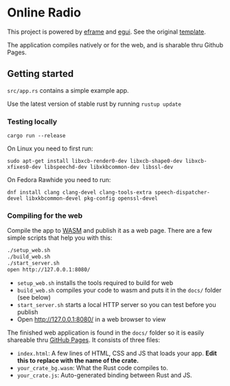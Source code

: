 # Online Radio

This project is powered by [eframe](https://github.com/emilk/egui/tree/master/eframe) and [egui](https://github.com/emilk/egui/). See the original [template](https://github.com/emilk/eframe_template/).

The application compiles natively or for the web, and is sharable thru Github Pages.

## Getting started

`src/app.rs` contains a simple example app.

Use the latest version of stable rust by running `rustup update`

### Testing locally

`cargo run --release`

On Linux you need to first run:

`sudo apt-get install libxcb-render0-dev libxcb-shape0-dev libxcb-xfixes0-dev libspeechd-dev libxkbcommon-dev libssl-dev`

On Fedora Rawhide you need to run:

`dnf install clang clang-devel clang-tools-extra speech-dispatcher-devel libxkbcommon-devel pkg-config openssl-devel`

### Compiling for the web

Compile the app to [WASM](https://en.wikipedia.org/wiki/WebAssembly) and publish it as a web page. There are a few simple scripts that help you with this:

``` sh
./setup_web.sh
./build_web.sh
./start_server.sh
open http://127.0.0.1:8080/
```

* `setup_web.sh` installs the tools required to build for web
* `build_web.sh` compiles your code to wasm and puts it in the `docs/` folder (see below)
* `start_server.sh` starts a local HTTP server so you can test before you publish
* Open http://127.0.0.1:8080/ in a web browser to view

The finished web application is found in the `docs/` folder so it is easily shareable thru [GitHub Pages](https://docs.github.com/en/free-pro-team@latest/github/working-with-github-pages/configuring-a-publishing-source-for-your-github-pages-site). It consists of three files:

* `index.html`: A few lines of HTML, CSS and JS that loads your app. **Edit this to replace with the name of the crate.**
* `your_crate_bg.wasm`: What the Rust code compiles to.
* `your_crate.js`: Auto-generated binding between Rust and JS.

